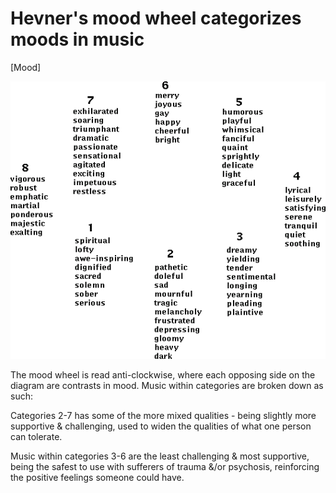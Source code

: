 # Hevner's mood wheel categorizes moods in music

[Mood]

![Hevner's mood wheel diagram](hevner.circle.gif)

The mood wheel is read anti-clockwise, where each opposing side on the diagram are contrasts in mood.
Music within categories are broken down as such:

Categories 2-7 has some of the more mixed qualities - being slightly more supportive & challenging, used to widen the qualities of what one person can tolerate.

Music within categories 3-6 are the least challenging & most supportive, being the safest to use with sufferers of trauma &/or psychosis, reinforcing the positive feelings someone could have.
